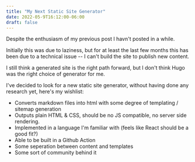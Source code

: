 ```yaml
---
title: "My Next Static Site Generator"
date: 2022-05-9T16:12:00-06:00
draft: false
---
```


Despite the enthusiasm of my previous post I havn't posted in a while.

Initially this was due to laziness, but for at least the last few months this has been due to a technical issue -- I can't build the site to publish new content.

I still think a generated site is the right path forward, but I don't think Hugo was the right choice of generator for me. 

I've decided to look for a new static site generator, without having done any research yet, here's my wishlist:

* Converts markdown files into html with some degree of templating / sitemap generation
* Outputs plain HTML & CSS, should be no JS compatible, no server side rendering. 
* Implemented in a language I'm familiar with (feels like React should be a good fit?)
* Able to be built in a Github Action
* Some seperation between content and templates 
* Some sort of community behind it 